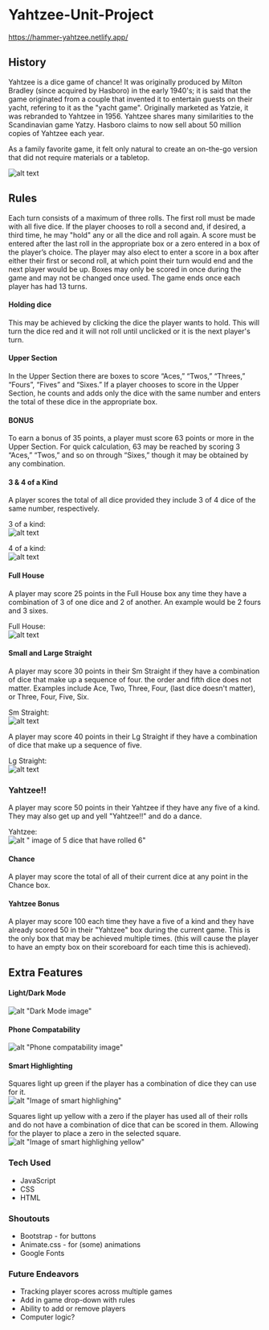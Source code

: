 # Yahtzee-Unit-Project #

https://hammer-yahtzee.netlify.app/


## History ##

Yahtzee is a dice game of chance! It was originally produced by Milton Bradley (since acquired by Hasboro) in the early 1940's; it is said that the game originated from a couple that invented it to entertain guests on their yacht, refering to it as the "yacht game". Originally marketed as Yatzie, it was rebranded to Yahtzee in 1956. Yahtzee shares many similarities to the Scandinavian game Yatzy. Hasboro claims to now sell about 50 million copies of Yahtzee each year.


As a family favorite game, it felt only natural to create an on-the-go version that did not require materials or a tabletop.

![alt text](./assets/yahtzee-start.png)

## Rules ##

Each turn consists of a maximum of three rolls. The first roll must be made with all five dice. If the player chooses to roll a second and, if desired, a third time, he may "hold" any or all the dice and roll again. A score must be entered after the last roll in the appropriate box or a zero entered in a box of the player’s choice. The player may also elect to enter a score in a box after either their first or second roll, at which point their turn would end and the next player would be up. Boxes may only be scored in once during the game and may not be changed once used. The game ends once each player has had 13 turns.

#### Holding dice ####
This may be achieved by clicking the dice the player wants to hold. This will turn the dice red and it will not roll until unclicked or it is the next player's turn.

#### Upper Section ####
In the Upper Section there are boxes to score “Aces,” “Twos,” “Threes,” “Fours”, “Fives” and “Sixes.” If a player chooses to score in the Upper Section, he counts and adds only the dice with the same number and enters the total of these dice in the appropriate box.

#### BONUS ####
To earn a bonus of 35 points, a player must score 63 points or more in the Upper Section. For quick calculation, 63 may be reached by scoring 3 “Aces,” “Twos,” and so on through “Sixes,” though it may be obtained by any combination.

#### 3 & 4 of a Kind ####
A player scores the total of all dice provided they include 3 of 4 dice of the same number, respectively. 

3 of a kind:<br>
![alt text](./assets/3-of-kind.png)

4 of a kind:<br>
![alt text](./assets/4-of-kind.png)

#### Full House #### 
A player may score 25 points in the Full House box any time they have a combination of 3 of one dice and 2 of another. An example would be 2 fours and 3 sixes.

Full House:<br>
![alt text](./assets/full-house.png)

#### Small and Large Straight ####
A player may score 30 points in their Sm Straight if they have a combination of dice that make up a sequence of four. the order and fifth dice does not matter. Examples include Ace, Two, Three, Four, (last dice doesn't matter), or Three, Four, Five, Six. 

Sm Straight:<br>
![alt text](./assets/sm-straight.png)

A player may score 40 points in their Lg Straight if they have a combination of dice that make up a sequence of five.

Lg Straight:<br>
![alt text](./assets/lg-straight.png)

### Yahtzee!! ###
A player may score 50 points in their Yahtzee if they have any five of a kind. They may also get up and yell "Yahtzee!!" and do a dance. 

Yahtzee:<br>
![alt " image of 5 dice that have rolled 6"](./assets/Yahtzee.png)

#### Chance ####
A player may score the total of all of their current dice at any point in the Chance box.

#### Yahtzee Bonus ####
A player may score 100 each time they have a five of a kind and they have already scored 50 in their "Yahtzee" box during the current game. This is the only box that may be achieved multiple times. (this will cause the player to have an empty box on their scoreboard for each time this is achieved).


## Extra Features ##
#### Light/Dark Mode ####
![alt "Dark Mode image"](./assets/darkmode.png)

#### Phone Compatability ####
![alt "Phone compatability image"](./assets/phonemode.png)

#### Smart Highlighting ####
Squares light up green if the player has a combination of dice they can use for it.<br>
![alt "Image of smart highlighing"](./assets/smart-highlighting.png)

Squares light up yellow with a zero if the player has used all of their rolls and do not have a combination of dice that can be scored in them. Allowing for the player to place a zero in the selected square.<br>
![alt "Image of smart highlighing yellow"](./assets/smart-highlighting-yellow.png)


### Tech Used ###
* JavaScript
* CSS
* HTML

### Shoutouts ### 
* Bootstrap - for buttons
* Animate.css - for (some) animations
* Google Fonts

### Future Endeavors ###
* Tracking player scores across multiple games
* Add in game drop-down with rules
* Ability to add or remove players
* Computer logic?
